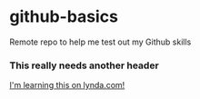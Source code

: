 # github-basics

Remote repo to help me test out my Github skills

### This really needs another header

[I'm learning this on lynda.com!](https://www.lynda.com)
